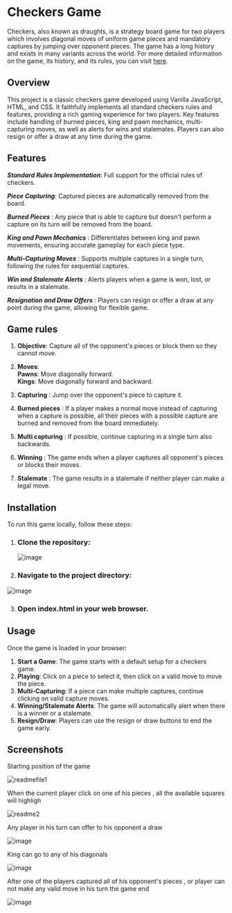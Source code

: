 
# Checkers Game


Checkers, also known as draughts, is a strategy board game for two players which involves diagonal moves of uniform game pieces and mandatory captures by jumping over opponent pieces. The game has a long history and exists in many variants across the world. For more detailed information on the game, its history, and its rules, you can visit [here](https://en.wikipedia.org/wiki/Checkers).



## Overview
This project is a classic checkers game developed using Vanilla JavaScript, HTML, and CSS. It faithfully implements all standard checkers rules and features, providing a rich gaming experience for two players. Key features include handling of burned pieces, king and pawn mechanics, multi-capturing moves, as well as alerts for wins and stalemates. Players can also resign or offer a draw at any time during the game.



## Features

***Standard Rules Implementation***: Full support for the official rules of checkers.

***Piece Capturing***: Captured pieces are automatically removed from the board.

***Burned Pieces*** : Any piece that is able to capture but doesn't perform a capture on its turn will be removed from the board.

***King and Pawn Mechanics*** : Differentiates between king and pawn movements, ensuring accurate gameplay for each piece type.

***Multi-Capturing Moves*** : Supports multiple captures in a single turn, following the rules for sequential captures.

***Win and Stalemate Alerts*** : Alerts players when a game is won, lost, or results in a stalemate.

***Resignation and Draw Offers*** : Players can resign or offer a draw at any point during the game, allowing for flexible game.


## Game rules 

1. **Objective**: Capture all of the opponent's pieces or block them so they cannot move.
2. **Moves**:  
 **Pawns**: Move diagonally forward.   
 **Kings**: Move diagonally forward and backward.
   
3. **Capturing** : Jump over the opponent's piece to capture it.  

4. **Burned pieces** : If a player makes a normal move instead of capturing when a capture is possible, all their pieces with a possible capture are burned and removed from the board immediately.  

5. **Multi capturing** : If possible, continue capturing in a single turn also backwards.  

6. **Winning** : The game ends when a player captures all opponent's pieces or blocks their moves.  

7. **Stalemate** : The game results in a stalemate if neither player can make a legal move.

## Installation

To run this game locally, follow these steps:  
1. ### Clone the repository:

   ![image](https://github.com/ayubix/Checkers-game/assets/86429159/fcfc389e-0eb9-4a0f-ba61-525de0704635)
   
2. ### Navigate to the project directory:

 ![image](https://github.com/ayubix/Checkers-game/assets/86429159/ae0ccde8-4e77-4378-9f84-ef063ca7710f)


3. ### Open index.html in your web browser.


## Usage

Once the game is loaded in your browser:  
1. **Start a Game**: The game starts with a default setup for a checkers game.
2. **Playing**: Click on a piece to select it, then click on a valid move to move the piece.
3. **Multi-Capturing**: If a piece can make multiple captures, continue clicking on valid capture moves.
4. **Winning/Stalemate Alerts**: The game will automatically alert when there is a winner or a stalemate.
5. **Resign/Draw**: Players can use the resign or draw buttons to end the game early.
   


## Screenshots

Starting position of the game  


![readmefile1](https://github.com/ayubix/Checkers-game/assets/86429159/5afc1ede-952b-450f-9e5e-ee15f29a7fe3)




When the current player click on one of his pieces , all the available squares will highligh  

![readme2](https://github.com/ayubix/Checkers-game/assets/86429159/3dbca1ae-23f5-4153-b0e0-2114bb0303cd)



Any player in his turn can offer to his opponent a draw  

![image](https://github.com/ayubix/Checkers-game/assets/86429159/887defbf-3d83-4b29-aef5-5c693ecfe477)




King can go to any of his diagonals  

![image](https://github.com/ayubix/Checkers-game/assets/86429159/cee4081b-1476-4f67-8b5b-32cefe1f451a)


After one of the players captured all of his opponent's pieces , or player can not make any valid move in his turn  the game end  

![image](https://github.com/ayubix/Checkers-game/assets/86429159/9a3ec4fc-964d-46f5-af51-2ade6f3f28f6)
